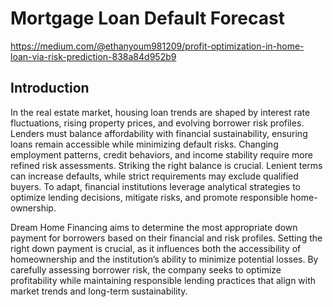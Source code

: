 # Mortgage Loan Default Forecast

https://medium.com/@ethanyoum981209/profit-optimization-in-home-loan-via-risk-prediction-838a84d952b9

## Introduction

In the real estate market, housing loan trends are shaped by interest rate fluctuations, rising property prices, and evolving borrower risk profiles. Lenders must balance affordability with financial sustainability, ensuring loans remain accessible while minimizing default risks. Changing employment patterns, credit behaviors, and income stability require more refined risk assessments. Striking the right balance is crucial. Lenient terms can increase defaults, while strict requirements may exclude qualified buyers. To adapt, financial institutions leverage analytical strategies to optimize lending decisions, mitigate risks, and promote responsible home-ownership.

Dream Home Financing aims to determine the most appropriate down payment for borrowers based on their financial and risk profiles. Setting the right down payment is crucial, as it influences both the accessibility of homeownership and the institution’s ability to minimize potential losses. By carefully assessing borrower risk, the company seeks to optimize profitability while maintaining responsible lending practices that align with market trends and long-term sustainability.
